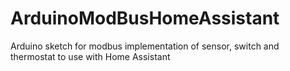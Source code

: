 # ArduinoModBusHomeAssistant
Arduino sketch for modbus implementation of sensor, switch and thermostat to use with Home Assistant
